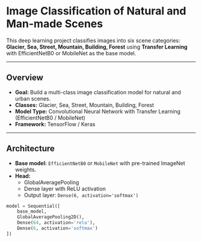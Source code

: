 #  Image Classification of Natural and Man-made Scenes

This deep learning project classifies images into six scene categories: **Glacier, Sea, Street, Mountain, Building, Forest** using **Transfer Learning** with EfficientNetB0 or MobileNet as the base model.

---

##  Overview

- **Goal:** Build a multi-class image classification model for natural and urban scenes.
- **Classes:** Glacier, Sea, Street, Mountain, Building, Forest
- **Model Type:** Convolutional Neural Network with Transfer Learning (EfficientNetB0 / MobileNet)
- **Framework:** TensorFlow / Keras

---

##  Architecture

- **Base model:** `EfficientNetB0` or `MobileNet` with pre-trained ImageNet weights.
- **Head:** 
  - GlobalAveragePooling
  - Dense layer with ReLU activation
  - Output layer: `Dense(6, activation='softmax')`

```python
model = Sequential([
    base_model,
    GlobalAveragePooling2D(),
    Dense(64, activation='relu'),
    Dense(6, activation='softmax')
])


